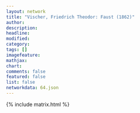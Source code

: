 ```yaml
---
layout: network
title: "Vischer, Friedrich Theodor: Faust (1862)"
author:
description:
headline:
modified:
category:
tags: []
imagefeature: 
mathjax: 
chart: 
comments: false
featured: false
list: false
networkdata: 64.json
---
```

{% include matrix.html %}
